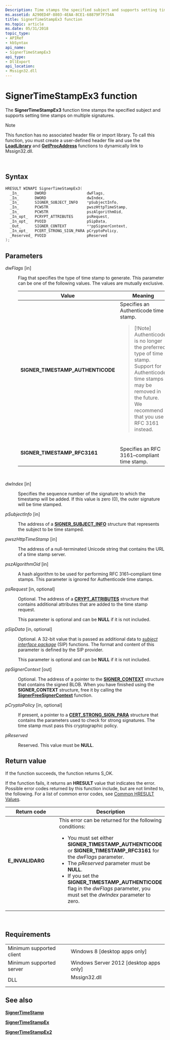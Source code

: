 ```yaml
---
Description: Time stamps the specified subject and supports setting time stamps on multiple signatures.
ms.assetid: A290ED4F-8803-4EAA-8CE1-68879F7F754A
title: SignerTimeStampEx3 function
ms.topic: article
ms.date: 05/31/2018
topic_type: 
- APIRef
- kbSyntax
api_name: 
- SignerTimeStampEx3
api_type: 
- DllExport
api_location: 
- Mssign32.dll
---
```


# SignerTimeStampEx3 function

The **SignerTimeStampEx3** function time stamps the specified subject and supports setting time stamps on multiple signatures.

> [!Note]  
> This function has no associated header file or import library. To call this function, you must create a user-defined header file and use the [**LoadLibrary**](https://msdn.microsoft.com/en-us/library/ms684175(v=VS.85).aspx) and [**GetProcAddress**](https://msdn.microsoft.com/en-us/library/ms683212(v=VS.85).aspx) functions to dynamically link to Mssign32.dll.

 

## Syntax


```C++
HRESULT WINAPI SignerTimeStampEx3(
  _In_       DWORD                  dwFlags,
  _In_       DWORD                  dwIndex,
  _In_       SIGNER_SUBJECT_INFO    *pSubjectInfo,
  _In_       PCWSTR                 pwszHttpTimeStamp,
  _In_       PCWSTR                 pszAlgorithmOid,
  _In_opt_   PCRYPT_ATTRIBUTES      psRequest,
  _In_opt_   PVOID                  pSipData,
  _Out_      SIGNER_CONTEXT         **ppSignerContext,
  _In_opt_   PCERT_STRONG_SIGN_PARA pCryptoPolicy,
  _Reserved_ PVOID                  pReserved
);
```



## Parameters

<dl> <dt>

*dwFlags* \[in\]
</dt> <dd>

Flag that specifies the type of time stamp to generate. This parameter can be one of the following values. The values are mutually exclusive.



<table>
<colgroup>
<col style="width: 50%" />
<col style="width: 50%" />
</colgroup>
<thead>
<tr class="header">
<th>Value</th>
<th>Meaning</th>
</tr>
</thead>
<tbody>
<tr class="odd">
<td><span id="SIGNER_TIMESTAMP_AUTHENTICODE"></span><span id="signer_timestamp_authenticode"></span><dl> <dt><strong>SIGNER_TIMESTAMP_AUTHENTICODE</strong></dt> </dl></td>
<td>Specifies an Authenticode time stamp.<br/>
<blockquote>
[!Note]<br />
Authenticode is no longer the preferred type of time stamp. Support for Authenticode time stamps may be removed in the future. We recommend that you use RFC 3161 instead.
</blockquote>
<br/></td>
</tr>
<tr class="even">
<td><span id="SIGNER_TIMESTAMP_RFC3161"></span><span id="signer_timestamp_rfc3161"></span><dl> <dt><strong>SIGNER_TIMESTAMP_RFC3161</strong></dt> </dl></td>
<td>Specifies an RFC 3161–compliant time stamp.<br/></td>
</tr>
</tbody>
</table>



 

</dd> <dt>

*dwIndex* \[in\]
</dt> <dd>

Specifies the sequence number of the signature to which the timestamp will be added. If this value is zero (0), the outer signature will be time stamped.

</dd> <dt>

*pSubjectInfo* \[in\]
</dt> <dd>

The address of a [**SIGNER\_SUBJECT\_INFO**](signer-subject-info.md) structure that represents the subject to be time stamped.

</dd> <dt>

*pwszHttpTimeStamp* \[in\]
</dt> <dd>

The address of a null-terminated Unicode string that contains the URL of a time stamp server.

</dd> <dt>

*pszAlgorithmOid* \[in\]
</dt> <dd>

A hash algorithm to be used for performing RFC 3161–compliant time stamps. This parameter is ignored for Authenticode time stamps.

</dd> <dt>

*psRequest* \[in, optional\]
</dt> <dd>

Optional. The address of a [**CRYPT\_ATTRIBUTES**](/windows/desktop/api/Wincrypt/ns-wincrypt-crypt_attributes) structure that contains additional attributes that are added to the time stamp request.

This parameter is optional and can be **NULL** if it is not included.

</dd> <dt>

*pSipData* \[in, optional\]
</dt> <dd>

Optional. A 32-bit value that is passed as additional data to [*subject interface package*](https://msdn.microsoft.com/en-us/library/ms721625(v=VS.85).aspx) (SIP) functions. The format and content of this parameter is defined by the SIP provider.

This parameter is optional and can be **NULL** if it is not included.

</dd> <dt>

*ppSignerContext* \[out\]
</dt> <dd>

Optional. The address of a pointer to the [**SIGNER\_CONTEXT**](signer-context.md) structure that contains the signed BLOB. When you have finished using the **SIGNER\_CONTEXT** structure, free it by calling the [**SignerFreeSignerContext**](signerfreesignercontext.md) function.

</dd> <dt>

*pCryptoPolicy* \[in, optional\]
</dt> <dd>

If present, a pointer to a [**CERT\_STRONG\_SIGN\_PARA**](/windows/desktop/api/Wincrypt/ns-wincrypt-cert_strong_sign_para) structure that contains the parameters used to check for strong signatures. The time stamp must pass this cryptographic policy.

</dd> <dt>

*pReserved* 
</dt> <dd>

Reserved. This value must be **NULL**.

</dd> </dl>

## Return value

If the function succeeds, the function returns S\_OK.

If the function fails, it returns an **HRESULT** value that indicates the error. Possible error codes returned by this function include, but are not limited to, the following. For a list of common error codes, see [Common HRESULT Values](common-hresult-values.md).



<table>
<colgroup>
<col style="width: 50%" />
<col style="width: 50%" />
</colgroup>
<thead>
<tr class="header">
<th>Return code</th>
<th>Description</th>
</tr>
</thead>
<tbody>
<tr class="odd">
<td><dl> <dt><strong>E_INVALIDARG</strong></dt> </dl></td>
<td>This error can be returned for the following conditions:<br/>
<ul>
<li>You must set either <strong>SIGNER_TIMESTAMP_AUTHENTICODE</strong> or <strong>SIGNER_TIMESTAMP_RFC3161</strong> for the <em>dwFlags</em> parameter.</li>
<li>The <em>pReserved</em> parameter must be <strong>NULL</strong>.</li>
<li>If you set the <strong>SIGNER_TIMESTAMP_AUTHENTICODE</strong> flag in the <em>dwFlags</em> parameter, you must set the <em>dwIndex</em> parameter to zero.</li>
</ul></td>
</tr>
</tbody>
</table>



 

## Requirements



|                                     |                                                                                         |
|-------------------------------------|-----------------------------------------------------------------------------------------|
| Minimum supported client<br/> | Windows 8 \[desktop apps only\]<br/>                                              |
| Minimum supported server<br/> | Windows Server 2012 \[desktop apps only\]<br/>                                 |
| DLL<br/>                      | <dl> <dt>Mssign32.dll</dt> </dl> |



## See also

<dl> <dt>

[**SignerTimeStamp**](signertimestamp.md)
</dt> <dt>

[**SignerTimeStampEx**](signertimestampex.md)
</dt> <dt>

[**SignerTimeStampEx2**](signertimestampex2.md)
</dt> </dl>

 

 




